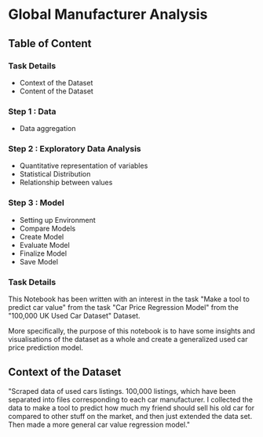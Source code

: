# Global Manufacturer Analysis

## Table of Content
### Task Details
 - Context of the Dataset
 - Content of the Dataset
### Step 1 : Data
- Data aggregation
### Step 2 : Exploratory Data Analysis
- Quantitative representation of variables
- Statistical Distribution
- Relationship between values
### Step 3 : Model
- Setting up Environment
- Compare Models
- Create Model
- Evaluate Model
- Finalize Model
- Save Model
### Task Details
This Notebook has been written with an interest in the task "Make a tool to predict car value" from the task "Car Price Regression Model" from the "100,000 UK Used Car Dataset" Dataset.

More specifically, the purpose of this notebook is to have some insights and visualisations of the dataset as a whole and create a generalized used car price prediction model.

## Context of the Dataset
"Scraped data of used cars listings. 100,000 listings, which have been separated into files corresponding to each car manufacturer. I collected the data to make a tool to predict how much my friend should sell his old car for compared to other stuff on the market, and then just extended the data set. Then made a more general car value regression model."
